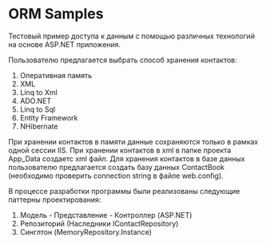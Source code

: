 ORM Samples
===========

Тестовый пример доступа к данным с помощью различных технологий на основе ASP.NET приложения.

Пользователю предлагается выбрать способ хранения контактов:
1. Оперативная память
2. XML
3. Linq to Xml
4. ADO.NET
5. Linq to Sql
6. Entity Framework
7. NHibernate

При хранении контактов в памяти данные сохраняются только в рамках одной сессии IIS.
При хранении контактов в xml в папке проекта App_Data создаетс xml файл.
Для хранения контактов в базе данных пользователю предлагается создать базу данных ContactBook (необходимо проверить connection string в файле web.config).


В процессе разработки программы были реализованы следующие паттерны проектирования: 
1. Модель - Представление - Контроллер (ASP.NET)
2. Репозиторий (Наследники IContactRepository)
3. Синглтон (MemoryRepository.Instance)
